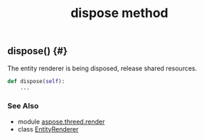 ﻿---
title: dispose method
second_title: Aspose.3D for Python via .NET API References
description: 
type: docs
weight: 20
url: /python-net/aspose.threed.render/entityrenderer/dispose/
is_root: false
---

## dispose() {#}

The entity renderer is being disposed, release shared resources.



```python
def dispose(self):
    ...
```





### See Also
* module [aspose.threed.render](../../)
* class [EntityRenderer](/3d/python-net/aspose.threed.render/entityrenderer)
